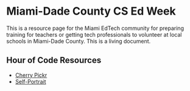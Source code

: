# Miami-Dade County CS Ed Week

This is a resource page for the Miami EdTech community for preparing training for teachers or getting tech professionals to volunteer at local schools in Miami-Dade County. This is a living document.

## Hour of Code Resources
* [Cherry Pickr](https://arcade.makecode.com/lessons/cherry-pickr)
* [Self-Portrait](https://www.khanacademy.org/computing/hour-of-code/hour-of-drawing-code/pp/project-self-portrait)
